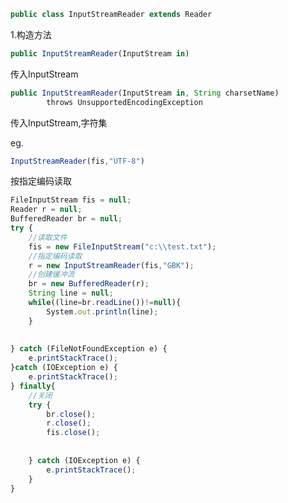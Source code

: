 

```javascript
public class InputStreamReader extends Reader
```

1.构造方法

```javascript
public InputStreamReader(InputStream in)
```

传入InputStream

```javascript
public InputStreamReader(InputStream in, String charsetName)
        throws UnsupportedEncodingException
```

传入InputStream,字符集

eg.

```javascript
InputStreamReader(fis,"UTF-8")
```





按指定编码读取

```javascript
FileInputStream fis = null;
Reader r = null;
BufferedReader br = null;
try {
	//读取文件
	fis = new FileInputStream("c:\\test.txt");
	//指定编码读取
	r = new InputStreamReader(fis,"GBK");
	//创建缓冲流
	br = new BufferedReader(r);
	String line = null;
	while((line=br.readLine())!=null){
		System.out.println(line);
	}
	
	
} catch (FileNotFoundException e) {
	e.printStackTrace();
}catch (IOException e) {
	e.printStackTrace();
} finally{
	//关闭
	try {
		br.close();
		r.close();
		fis.close();
		
		
	} catch (IOException e) {
		e.printStackTrace();
	}
}
```

